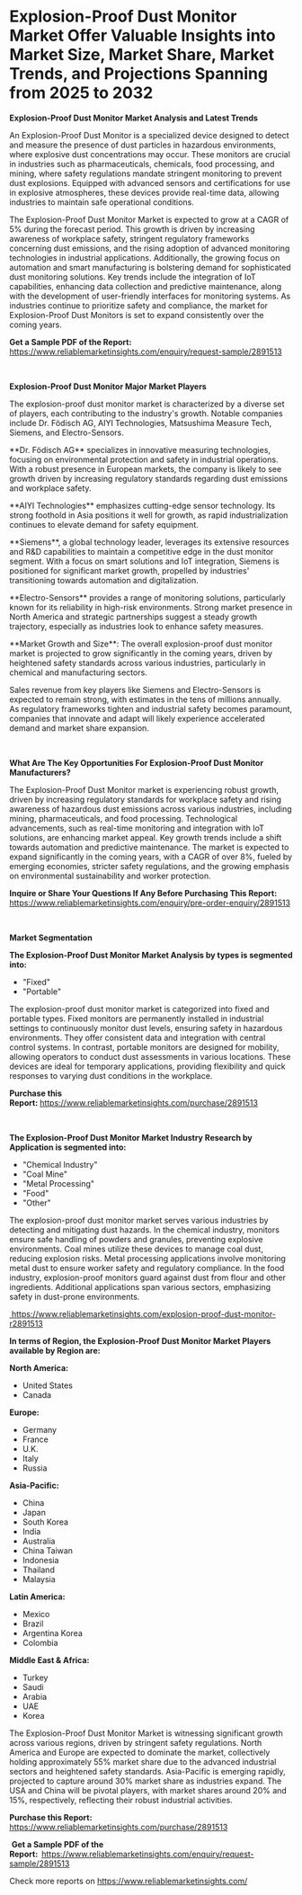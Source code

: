 <p><h1>Explosion-Proof Dust Monitor Market Offer Valuable Insights into Market Size, Market Share, Market Trends, and Projections Spanning from 2025 to 2032</h1></p><p><strong>Explosion-Proof Dust Monitor Market Analysis and Latest Trends</strong></p>
<p><p>An Explosion-Proof Dust Monitor is a specialized device designed to detect and measure the presence of dust particles in hazardous environments, where explosive dust concentrations may occur. These monitors are crucial in industries such as pharmaceuticals, chemicals, food processing, and mining, where safety regulations mandate stringent monitoring to prevent dust explosions. Equipped with advanced sensors and certifications for use in explosive atmospheres, these devices provide real-time data, allowing industries to maintain safe operational conditions.</p><p>The Explosion-Proof Dust Monitor Market is expected to grow at a CAGR of 5% during the forecast period. This growth is driven by increasing awareness of workplace safety, stringent regulatory frameworks concerning dust emissions, and the rising adoption of advanced monitoring technologies in industrial applications. Additionally, the growing focus on automation and smart manufacturing is bolstering demand for sophisticated dust monitoring solutions. Key trends include the integration of IoT capabilities, enhancing data collection and predictive maintenance, along with the development of user-friendly interfaces for monitoring systems. As industries continue to prioritize safety and compliance, the market for Explosion-Proof Dust Monitors is set to expand consistently over the coming years.</p></p>
<p><strong>Get a Sample PDF of the Report:&nbsp;</strong> <a href="https://www.reliablemarketinsights.com/enquiry/request-sample/2891513?utm_campaign=2183&utm_medium=2&utm_source=Github&utm_content=ia&utm_term=14032025&utm_id=explosion-proof-dust-monitor">https://www.reliablemarketinsights.com/enquiry/request-sample/2891513</a></p>
<p>&nbsp;</p>
<p><strong>Explosion-Proof Dust Monitor Major Market Players</strong></p>
<p><p>The explosion-proof dust monitor market is characterized by a diverse set of players, each contributing to the industry's growth. Notable companies include Dr. Födisch AG, AIYI Technologies, Matsushima Measure Tech, Siemens, and Electro-Sensors.</p><p>**Dr. Födisch AG** specializes in innovative measuring technologies, focusing on environmental protection and safety in industrial operations. With a robust presence in European markets, the company is likely to see growth driven by increasing regulatory standards regarding dust emissions and workplace safety.</p><p>**AIYI Technologies** emphasizes cutting-edge sensor technology. Its strong foothold in Asia positions it well for growth, as rapid industrialization continues to elevate demand for safety equipment. </p><p>**Siemens**, a global technology leader, leverages its extensive resources and R&D capabilities to maintain a competitive edge in the dust monitor segment. With a focus on smart solutions and IoT integration, Siemens is positioned for significant market growth, propelled by industries' transitioning towards automation and digitalization.</p><p>**Electro-Sensors** provides a range of monitoring solutions, particularly known for its reliability in high-risk environments. Strong market presence in North America and strategic partnerships suggest a steady growth trajectory, especially as industries look to enhance safety measures.</p><p>**Market Growth and Size**: The overall explosion-proof dust monitor market is projected to grow significantly in the coming years, driven by heightened safety standards across various industries, particularly in chemical and manufacturing sectors. </p><p>Sales revenue from key players like Siemens and Electro-Sensors is expected to remain strong, with estimates in the tens of millions annually. As regulatory frameworks tighten and industrial safety becomes paramount, companies that innovate and adapt will likely experience accelerated demand and market share expansion.</p></p>
<p>&nbsp;</p>
<p><strong>What Are The Key Opportunities For Explosion-Proof Dust Monitor Manufacturers?</strong></p>
<p><p>The Explosion-Proof Dust Monitor market is experiencing robust growth, driven by increasing regulatory standards for workplace safety and rising awareness of hazardous dust emissions across various industries, including mining, pharmaceuticals, and food processing. Technological advancements, such as real-time monitoring and integration with IoT solutions, are enhancing market appeal. Key growth trends include a shift towards automation and predictive maintenance. The market is expected to expand significantly in the coming years, with a CAGR of over 8%, fueled by emerging economies, stricter safety regulations, and the growing emphasis on environmental sustainability and worker protection.</p></p>
<p><strong>Inquire or Share Your Questions If Any Before Purchasing This Report:</strong> <a href="https://www.reliablemarketinsights.com/enquiry/pre-order-enquiry/2891513?utm_campaign=2183&utm_medium=2&utm_source=Github&utm_content=ia&utm_term=14032025&utm_id=explosion-proof-dust-monitor">https://www.reliablemarketinsights.com/enquiry/pre-order-enquiry/2891513</a></p>
<p>&nbsp;</p>
<p><strong>Market Segmentation</strong></p>
<p><strong>The Explosion-Proof Dust Monitor Market Analysis by types is segmented into:</strong></p>
<p><ul><li>"Fixed"</li><li>"Portable"</li></ul></p>
<p><p>The explosion-proof dust monitor market is categorized into fixed and portable types. Fixed monitors are permanently installed in industrial settings to continuously monitor dust levels, ensuring safety in hazardous environments. They offer consistent data and integration with central control systems. In contrast, portable monitors are designed for mobility, allowing operators to conduct dust assessments in various locations. These devices are ideal for temporary applications, providing flexibility and quick responses to varying dust conditions in the workplace.</p></p>
<p><strong>Purchase this Report:&nbsp;</strong><a href="https://www.reliablemarketinsights.com/purchase/2891513?utm_campaign=2183&utm_medium=2&utm_source=Github&utm_content=ia&utm_term=14032025&utm_id=explosion-proof-dust-monitor">https://www.reliablemarketinsights.com/purchase/2891513</a></p>
<p>&nbsp;</p>
<p><strong>The Explosion-Proof Dust Monitor Market Industry Research by Application is segmented into:</strong></p>
<p><ul><li>"Chemical Industry"</li><li>"Coal Mine"</li><li>"Metal Processing"</li><li>"Food"</li><li>"Other"</li></ul></p>
<p><p>The explosion-proof dust monitor market serves various industries by detecting and mitigating dust hazards. In the chemical industry, monitors ensure safe handling of powders and granules, preventing explosive environments. Coal mines utilize these devices to manage coal dust, reducing explosion risks. Metal processing applications involve monitoring metal dust to ensure worker safety and regulatory compliance. In the food industry, explosion-proof monitors guard against dust from flour and other ingredients. Additional applications span various sectors, emphasizing safety in dust-prone environments.</p></p>
<p><a href="https://www.reliablemarketinsights.com/explosion-proof-dust-monitor-r2891513?utm_campaign=2183&utm_medium=2&utm_source=Github&utm_content=ia&utm_term=14032025&utm_id=explosion-proof-dust-monitor">&nbsp;https://www.reliablemarketinsights.com/explosion-proof-dust-monitor-r2891513</a></p>
<p><strong>In terms of Region, the Explosion-Proof Dust Monitor Market Players available by Region are:</strong></p>
<p>
    <p> <strong> North America: </strong>
        <ul>
            <li>United States</li>
            <li>Canada</li>
        </ul>
        </p> 
    <p> <strong> Europe: </strong>
        <ul>
            <li>Germany</li>
            <li>France</li>
            <li>U.K.</li>
            <li>Italy</li>
            <li>Russia</li>
        </ul>
        </p> 
    <p> <strong> Asia-Pacific: </strong>
        <ul>
            <li>China</li>
            <li>Japan</li>
            <li>South Korea</li>
            <li>India</li>
            <li>Australia</li>
            <li>China Taiwan</li>
            <li>Indonesia</li>
            <li>Thailand</li>
            <li>Malaysia</li>
        </ul>
        </p> 
    <p> <strong> Latin America: </strong>
        <ul>
            <li>Mexico</li>
            <li>Brazil</li>
            <li>Argentina Korea</li>
            <li>Colombia</li>
        </ul>
        </p> 
    <p> <strong> Middle East & Africa: </strong>
        <ul>
            <li>Turkey</li>
            <li>Saudi</li>
            <li>Arabia</li>
            <li>UAE</li>
            <li>Korea</li>
        </ul>
    </p>
    </p>
<p><p>The Explosion-Proof Dust Monitor Market is witnessing significant growth across various regions, driven by stringent safety regulations. North America and Europe are expected to dominate the market, collectively holding approximately 55% market share due to the advanced industrial sectors and heightened safety standards. Asia-Pacific is emerging rapidly, projected to capture around 30% market share as industries expand. The USA and China will be pivotal players, with market shares around 20% and 15%, respectively, reflecting their robust industrial activities.</p></p>
<p><strong>Purchase this Report: </strong><a href="https://www.reliablemarketinsights.com/purchase/2891513?utm_campaign=2183&utm_medium=2&utm_source=Github&utm_content=ia&utm_term=14032025&utm_id=explosion-proof-dust-monitor">https://www.reliablemarketinsights.com/purchase/2891513</a></p>
<p>&nbsp;<strong>Get a Sample PDF of the Report:&nbsp;&nbsp;</strong><a href="https://www.reliablemarketinsights.com/enquiry/request-sample/2891513?utm_campaign=2183&utm_medium=2&utm_source=Github&utm_content=ia&utm_term=14032025&utm_id=explosion-proof-dust-monitor">https://www.reliablemarketinsights.com/enquiry/request-sample/2891513</a></p>
<p><strong></strong></p>
<p>Check more reports on <a href="https://www.reliablemarketinsights.com/?utm_campaign=2183&utm_medium=2&utm_source=Github&utm_content=ia&utm_term=14032025&utm_id=explosion-proof-dust-monitor">https://www.reliablemarketinsights.com/</a></p>